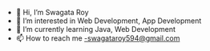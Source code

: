 - 👋 Hi, I’m Swagata Roy
- 👀 I’m interested in Web Development, App Development
- 🌱 I’m currently learning Java, Web Development
- 📫 How to reach me -swagataroy594@gmail.com

<!---
Swagata212003/Swagata212003 is a ✨ special ✨ repository because its `README.md` (this file) appears on your GitHub profile.
You can click the Preview link to take a look at your changes.
--->
